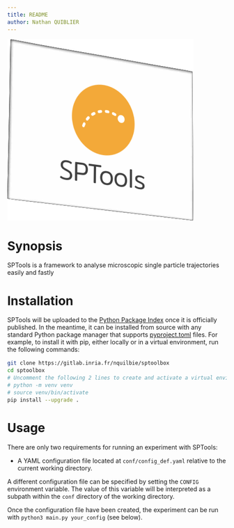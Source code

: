 ```yaml
---
title: README
author: Nathan QUIBLIER
---
```


![SPTools logo](img/sptools_logo.png)

# Synopsis
SPTools is a framework to analyse microscopic single particle trajectories easily and fastly


# Installation

SPTools will be uploaded to the [Python Package Index](https://pypi.org/) once it is officially published. In the meantime, it can be installed from source with any standard Python package manager that supports [pyproject.toml](pyproject.toml) files. For example, to install it with pip, either locally or in a virtual environment, run the following commands:

~~~sh
git clone https://gitlab.inria.fr/nquilbie/sptoolbox
cd sptoolbox
# Uncomment the following 2 lines to create and activate a virtual environment.
# python -m venv venv
# source venv/bin/activate
pip install --upgrade .
~~~




# Usage

There are only two requirements for running an experiment with SPTools:

* A YAML configuration file located at `conf/config_def.yaml` relative to the current working directory.

A different configuration file can be specified by setting the `CONFIG` environment variable. The value of this variable will be interpreted as a subpath within the `conf` directory of the working directory.


Once the configuration file have been created, the experiment can be run with `python3 main.py your_config` (see below).

